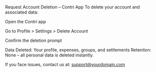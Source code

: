 Request Account Deletion – Contri App
To delete your account and associated data:

Open the Contri app

Go to Profile > Settings > Delete Account

Confirm the deletion prompt

Data Deleted: Your profile, expenses, groups, and settlements
Retention: None – all personal data is deleted instantly.

If you face issues, contact us at: support@yourdomain.com

